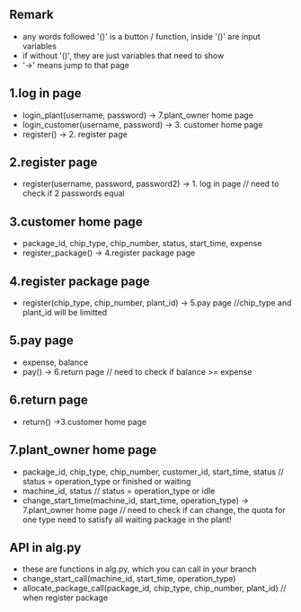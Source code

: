 ## Remark
- any words followed '()' is a button / function, inside '()' are input variables
- if without '()', they are just variables that need to show 
- '->' means jump to that page

## 1.log in page
- login_plant(username, password) -> 7.plant_owner home page
- login_customer(username, password) -> 3. customer home page
- register() -> 2. register page

## 2.register page
- register(username, password, password2) -> 1. log in page    // need to check if 2 passwords equal
  
## 3.customer home page
- package_id, chip_type, chip_number, status, start_time, expense
- register_package() -> 4.register package page

## 4.register package page
- register(chip_type, chip_number, plant_id) -> 5.pay page    //chip_type and plant_id will be limitted

## 5.pay page
- expense, balance 
- pay() -> 6.return page    // need to check if balance >= expense

## 6.return page
- return() ->3.customer home page 

## 7.plant_owner home page
- package_id, chip_type, chip_number, customer_id, start_time, status    // status = operation_type or finished or waiting
- machine_id, status    // status = operation_type or idle
- change_start_time(machine_id, start_time, operation_type) -> 7.plant_owner home page    // need to check if can change, the quota for one type need to satisfy all waiting package in the plant!

## API in alg.py
- these are functions in alg.py, which you can call in your branch
- change_start_call(machine_id, start_time, operation_type)
- allocate_package_call(package_id, chip_type, chip_number, plant_id) // when register package



  
